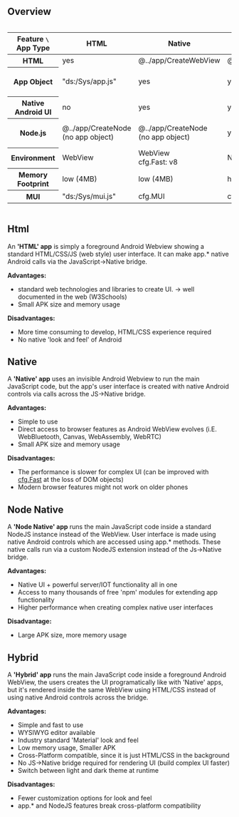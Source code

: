 ## Overview

<div style="overflow-x: scroll">
<table>
    <thead>
        <tr>
            <th>Feature <kbd>\</kbd>   App Type</th>
            <th>HTML</th>
            <th>Native</th>
            <th>Node Native</th>
            <th>Hybrid</th>
        </tr>
    </thead>
    <tbody>
        <tr>
            <th>HTML</th>
            <td>yes</td>
            <td>@../app/CreateWebView</td>
            <td>@../app/CreateWebView</td>
            <td>yes</td>
        </tr>
        <tr>
            <th>App Object</th>
            <td><green>"ds:/Sys/app.js"<green></td>
            <td>yes</td>
            <td>yes</td>
            <td>DS only<br>(no cross platform)</td>
        </tr>
        <tr>
            <th>Native Android UI</th>
            <td>no</td>
            <td>yes</td>
            <td>yes</td>
            <td>no</td>
        </tr>
        <tr>
            <th>Node.js</th>
            <td>@../app/CreateNode<br>(no app object)</td>
            <td>@../app/CreateNode<br>(no app object)</td>
            <td>yes</td>
            <td>DS only<br>(no cross platform)</td>
        </tr>
        <tr>
            <th>Environment</th>
            <td>WebView</td>
            <td>WebView<br>cfg.Fast: v8</td>
            <td>NodeJS</td>
            <td>WebView</td>
        </tr>
        <tr>
            <th>Memory Footprint</th>
            <td>low (4MB)</td>
            <td>low (4MB)</td>
            <td>high (30MB)</td>
            <td>moderate (10MB)</td>
        </tr>
        <tr>
            <th>MUI</th>
            <td><green>"ds:/Sys/mui.js"</green></td>
            <td>cfg.MUI</td>
            <td>cfg.MUI</td>
            <td>no</td>
        </tr>
    </tbody>
</table>
</div>

## Html

An **'HTML' app** is simply a foreground Android Webview showing a standard HTML/CSS/JS (web style) user interface. It can make app.\* native Android calls via the JavaScript→Native bridge.

__Advantages:__
- standard web technologies and libraries to create UI.
→ well documented in the web (W3Schools)
- Small APK size and memory usage

__Disadvantages:__
- More time consuming to develop, HTML/CSS experience required
- No native 'look and feel' of Android


## Native

A **'Native' app** uses an invisible Android Webview to run the main JavaScript code, but the app's user interface is created with native Android controls via calls across the JS→Native bridge.

__Advantages:__
- Simple to use
- Direct access to browser features as Android WebView evolves (i.E. WebBluetooth, Canvas, WebAssembly, WebRTC)
- Small APK size and memory usage

__Disadvantages:__
- The performance is slower for complex UI (can be improved with [cfg.Fast](04CodingFeatures.htm#Fast) at the loss of DOM objects)
- Modern browser features might not work on older phones


## Node Native

A **'Node Native' app** runs the main JavaScript code inside a standard NodeJS instance instead of the WebView. User interface is made using native Android controls which are accessed using app.\* methods. These native calls run via a custom NodeJS extension instead of the Js→Native bridge.

__Advantages:__
- Native UI + powerful server/IOT functionality all in one
- Access to many thousands of free 'npm' modules for extending app functionality
- Higher performance when creating complex native user interfaces

__Disadvantage:__
- Large APK size, more memory usage


## Hybrid

A **'Hybrid' app** runs the main JavaScript code inside a foreground Android WebView,  the users creates the UI programatically like with 'Native' apps, but it's rendered inside the same WebView using HTML/CSS instead of using native Android controls across the bridge.

__Advantages:__
- Simple and fast to use
- WYSIWYG editor available
- Industry standard 'Material' look and feel
- Low memory usage, Smaller APK
- Cross-Platform compatible, since it is just HTML/CSS in the background
- No JS→Native bridge required for rendering UI (build complex UI faster)
- Switch between light and dark theme at runtime

__Disadvantages:__
- Fewer customization options for look and feel
- app.* and NodeJS features break cross-platform compatibility
